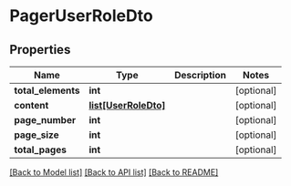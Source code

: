 # PagerUserRoleDto

## Properties
Name | Type | Description | Notes
------------ | ------------- | ------------- | -------------
**total_elements** | **int** |  | [optional] 
**content** | [**list[UserRoleDto]**](UserRoleDto.md) |  | [optional] 
**page_number** | **int** |  | [optional] 
**page_size** | **int** |  | [optional] 
**total_pages** | **int** |  | [optional] 

[[Back to Model list]](../README.md#documentation-for-models) [[Back to API list]](../README.md#documentation-for-api-endpoints) [[Back to README]](../README.md)

